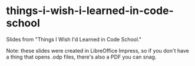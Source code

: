 # things-i-wish-i-learned-in-code-school
Slides from "Things I Wish I'd Learned in Code School."

Note: these slides were created in LibreOffice Impress, so if you don't have a thing that opens .odp files, there's also a PDF you can snag.
